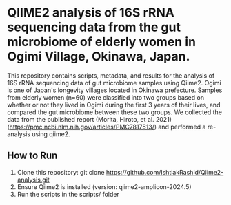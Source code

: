 # QIIME2 analysis of 16S rRNA sequencing data from the gut microbiome of elderly women in Ogimi Village, Okinawa, Japan.
This repository contains  scripts, metadata, and results for the analysis of 16S rRNA sequencing data of gut microbiome samples using Qiime2. Ogimi is one of Japan's longevity villages located in Okinawa prefecture. Samples from elderly women (n=60) were classified into two groups based on whether or not they lived in Ogimi during the first 3 years of their lives, and compared the gut microbiome between these two groups. We collected the data from the published report (Morita, Hiroto, et al. 2021) (https://pmc.ncbi.nlm.nih.gov/articles/PMC7817513/) and performed a re-analysis using qiime2.

## How to Run
1. Clone this repository: git clone https://github.com/IshtiakRashid/Qiime2-analysis.git
2. Ensure Qiime2 is installed (version: qiime2-amplicon-2024.5)
3. Run the scripts in the scripts/ folder

